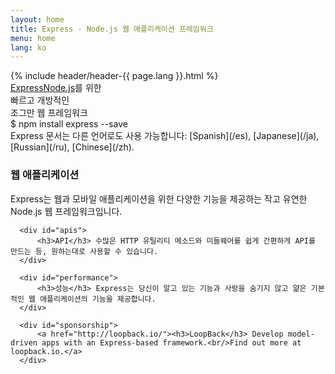 ```yaml
---
layout: home
title: Express - Node.js 웹 애플리케이션 프레임워크
menu: home
lang: ko
---
```


<section id="home-content">
    {% include header/header-{{ page.lang }}.html %}
    <div id="overlay"></div>
    <section id="description"><a href="/" class="express">Express</a><span class="description"><a href='http://nodejs.org'>Node.js</a>를 위한<br>빠르고 개방적인<br>조그만 웹 프레임워크</span>
    </section>
    <div id="install-command">$ npm install express --save</div>
</section>

<section id="doc-langs" markdown="1">
  Express 문서는 다른 언어로도 사용 가능합니다: [Spanish](/es), [Japanese](/ja), [Russian](/ru), [Chinese](/zh).
</section>

<section id="intro">

  <div id="boxes" class="clearfix">
      <div id="web-applications">
          <h3>웹 애플리케이션</h3> Express는 웹과 모바일 애플리케이션을 위한 다양한 기능을 제공하는 작고 유연한 Node.js 웹 프레임워크입니다.
      </div>

      <div id="apis">
          <h3>API</h3> 수많은 HTTP 유틸리티 메소드와 미들웨어를 쉽게 간편하게 API를 만드는 등, 원하는대로 사용할 수 있습니다.
      </div>

      <div id="performance">
          <h3>성능</h3> Express는 당신이 알고 있는 기능과 사랑을 숨기지 않고 얆은 기본적인 웹 애플리케이션의 기능을 제공합니다.
      </div>

      <div id="sponsorship">
          <a href="http://loopback.io/"><h3>LoopBack</h3> Develop model-driven apps with an Express-based framework.<br/>Find out more at loopback.io.</a>
      </div>
  </div>

</section>

<!-- <section id="announcements">
  {% include announcement/announcement-{{ page.lang }}.md %}
</section> -->
